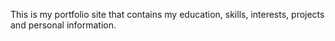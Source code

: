 This is my portfolio site that contains my education, skills, interests, projects and personal information.